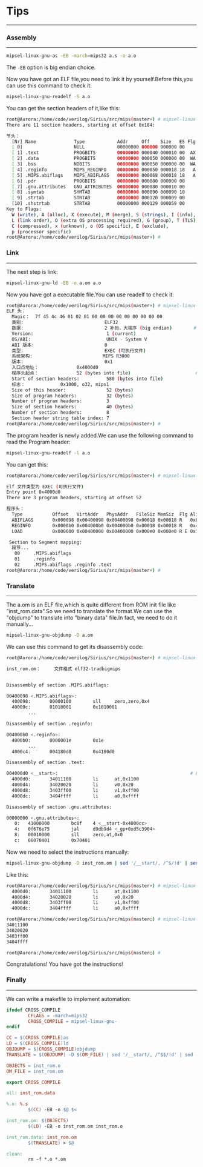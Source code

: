 # Tips
---

### Assembly
---
```sh
mipsel-linux-gnu-as -EB -march=mips32 a.s -o a.o
```
The `-EB` option is big endian choice.

Now you have got an ELF file,you need to link it by yourself.Before this,you can use this command to check it:

```sh
mipsel-linux-gnu-readelf -S a.o
```

You can get the section headers of it,like this:
```sh
root@Aurora:/home/code/verilog/Sirius/src/mips(master⚡) # mipsel-linux-gnu-readelf -S a.o                                  1 ↵
There are 11 section headers, starting at offset 0x184:

节头：
  [Nr] Name              Type            Addr     Off    Size   ES Flg Lk Inf Al
  [ 0]                   NULL            00000000 000000 000000 00      0   0  0
  [ 1] .text             PROGBITS        00000000 000040 000010 00  AX  0   0 16
  [ 2] .data             PROGBITS        00000000 000050 000000 00  WA  0   0 16
  [ 3] .bss              NOBITS          00000000 000050 000000 00  WA  0   0 16
  [ 4] .reginfo          MIPS_REGINFO    00000000 000050 000018 18   A  0   0  4
  [ 5] .MIPS.abiflags    MIPS_ABIFLAGS   00000000 000068 000018 18   A  0   0  8
  [ 6] .pdr              PROGBITS        00000000 000080 000000 00      0   0  4
  [ 7] .gnu.attributes   GNU_ATTRIBUTES  00000000 000080 000010 00      0   0  1
  [ 8] .symtab           SYMTAB          00000000 000090 000090 10      9   8  4
  [ 9] .strtab           STRTAB          00000000 000120 000009 00      0   0  1
  [10] .shstrtab         STRTAB          00000000 000129 000059 00      0   0  1
Key to Flags:
  W (write), A (alloc), X (execute), M (merge), S (strings), I (info),
  L (link order), O (extra OS processing required), G (group), T (TLS),
  C (compressed), x (unknown), o (OS specific), E (exclude),
  p (processor specific)
root@Aurora:/home/code/verilog/Sirius/src/mips(master⚡) #
```

### Link
---
The next step is link:
```sh
mipsel-linux-gnu-ld -EB -o a.om a.o
```
Now you have got a executable file.You can use readelf to check it:
```sh
root@Aurora:/home/code/verilog/Sirius/src/mips(master⚡) # mipsel-linux-gnu-readelf -h inst_rom.om
ELF 头：
  Magic：  7f 45 4c 46 01 02 01 00 00 00 00 00 00 00 00 00
  类别:                              ELF32
  数据:                              2 补码，大端序 (big endian)        # Make sure that it is big endian
  Version:                           1 (current)
  OS/ABI:                            UNIX - System V
  ABI 版本:                          0
  类型:                              EXEC (可执行文件)
  系统架构:                          MIPS R3000
  版本:                              0x1
  入口点地址：              0x4000d0
  程序头起点：              52 (bytes into file)                        # New data from a.o
  Start of section headers:          580 (bytes into file)
  标志：             0x1000, o32, mips1
  Size of this header:               52 (bytes)
  Size of program headers:           32 (bytes)
  Number of program headers:         3
  Size of section headers:           40 (bytes)
  Number of section headers:         8
  Section header string table index: 7
root@Aurora:/home/code/verilog/Sirius/src/mips(master⚡) #
```
The program header is newly added.We can use the following command to read the Program header:

```sh
mipsel-linux-gnu-readelf -l a.o
```

You can get this:

```sh
root@Aurora:/home/code/verilog/Sirius/src/mips(master⚡) # mipsel-linux-gnu-readelf -l inst_rom.om

Elf 文件类型为 EXEC (可执行文件)
Entry point 0x4000d0
There are 3 program headers, starting at offset 52

程序头：
  Type           Offset   VirtAddr   PhysAddr   FileSiz MemSiz  Flg Align
  ABIFLAGS       0x000098 0x00400098 0x00400098 0x00018 0x00018 R   0x8
  REGINFO        0x0000b0 0x004000b0 0x004000b0 0x00018 0x00018 R   0x4
  LOAD           0x000000 0x00400000 0x00400000 0x000e0 0x000e0 R E 0x10000

 Section to Segment mapping:
  段节...
   00     .MIPS.abiflags
   01     .reginfo
   02     .MIPS.abiflags .reginfo .text
root@Aurora:/home/code/verilog/Sirius/src/mips(master⚡) #
```

### Translate 
---
The a.om is an ELF file,which is quite different from ROM init file like "inst_rom.data".So we need to translate the format.We can use the "objdump" to translate into "binary data" file.In fact, we need to do it manually...

```sh
mipsel-linux-gnu-objdump -D a.om
```
We can use this command to get its disassembly code:
```sh
root@Aurora:/home/code/verilog/Sirius/src/mips(master⚡) # mipsel-linux-gnu-objdump -D inst_rom.om                                                                      1 ↵

inst_rom.om：     文件格式 elf32-tradbigmips


Disassembly of section .MIPS.abiflags:

00400098 <.MIPS.abiflags>:
  400098:       00000100        sll     zero,zero,0x4
  40009c:       01010001        0x1010001
        ...

Disassembly of section .reginfo:

004000b0 <.reginfo>:
  4000b0:       0000001e        0x1e
        ...
  4000c4:       004180d0        0x4180d0

Disassembly of section .text:

004000d0 <__start>:                                                 # Look! We can see the instructions!
  4000d0:       34011100        li      at,0x1100
  4000d4:       34020020        li      v0,0x20
  4000d8:       3403ff00        li      v1,0xff00
  4000dc:       3404ffff        li      a0,0xffff

Disassembly of section .gnu.attributes:

00000000 <.gnu.attributes>:
   0:   41000000        bc0f    4 <__start-0x4000cc>
   4:   0f676e75        jal     d9db9d4 <_gp+0xd5c3904>
   8:   00010000        sll     zero,at,0x0
   c:   00070401        0x70401
```

Now we need to select the instructions manually:

```sh
mipsel-linux-gnu-objdump -D inst_rom.om | sed '/__start/, /^$/!d' | sed -n '1,/^$/p' | sed  '/start/d | awk -F " " '{print $2}'
```

Like this:
```sh
root@Aurora:/home/code/verilog/Sirius/src/mips(master⚡) # mipsel-linux-gnu-objdump -D inst_rom.om | sed '/__start/, /^$/!d' | sed -n '1,/^$/p' | sed  '/start/d'
  4000d0:       34011100        li      at,0x1100
  4000d4:       34020020        li      v0,0x20
  4000d8:       3403ff00        li      v1,0xff00
  4000dc:       3404ffff        li      a0,0xffff

root@Aurora:/home/code/verilog/Sirius/src/mips(master○) # mipsel-linux-gnu-objdump -D inst_rom.om | sed '/__start/, /^$/!d' | sed -n '1,/^$/p' | sed  '/start/d' | awk -F " " '{print $2}'
34011100
34020020
3403ff00
3404ffff

root@Aurora:/home/code/verilog/Sirius/src/mips(master○) # 

```

Congratulations! You have got the instructions!

### Finally
---
We can write a makefile to implement automation:

```makefile
ifndef CROSS_COMPILE
        CFLAGS = -march=mips32
        CROSS_COMPILE = mipsel-linux-gnu-
endif

CC = $(CROSS_COMPILE)as
LD = $(CROSS_COMPILE)ld
OBJDUMP = $(CROSS_COMPILE)objdump
TRANSLATE = $(OBJDUMP) -D $(OM_FILE) | sed '/__start/, /^$$/!d' | sed -n '1,/^$$/p' | sed  '/start/d' | awk -F " " '{print $$2}'

OBJECTS = inst_rom.o
OM_FILE = inst_rom.om

export CROSS_COMPILE

all: inst_rom.data

%.o: %.s
        $(CC) -EB -o $@ $<

inst_rom.om: $(OBJECTS)
        $(LD) -EB -o inst_rom.om inst_rom.o

inst_rom.data: inst_rom.om
        $(TRANSLATE) > $@

clean:
        rm -f *.o *.om
```

